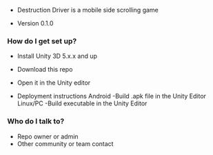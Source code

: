 

* Destruction Driver is a mobile side scrolling game

* Version 0.1.0

### How do I get set up? ###

* Install Unity 3D 5.x.x and up
* Download this repo
* Open it in the Unity editor

* Deployment instructions
   Android
   -Build .apk file in the Unity Editor
   Linux/PC
   -Build executable in the Unity Editor


### Who do I talk to? ###

* Repo owner or admin 
* Other community or team contact